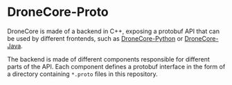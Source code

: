 # DroneCore-Proto

DroneCore is made of a backend in C++, exposing a protobuf API that can be used by different frontends, such as [DroneCore-Python](https://github.com/dronecore/DroneCore-Python) or [DroneCore-Java](https://github.com/dronecore/DroneCore-Java).

The backend is made of different components responsible for different parts of the API. Each component defines a protobuf interface in the form of a directory containing `*.proto` files in this repository.
